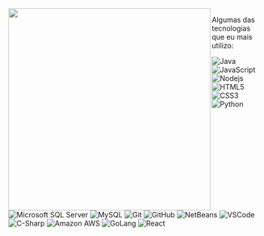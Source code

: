 <img width="400px" align="left" src="https://github-readme-stats.vercel.app/api/top-langs/?username=josemarinho&layout=compact&theme=omni"/>

Algumas das tecnologias que eu mais utilizo:

![Java](https://img.shields.io/badge/-Java-007396?style=flat-square&logo=java)
![JavaScript](https://img.shields.io/badge/-JavaScript-black?style=flat-square&logo=javascript)
![Nodejs](https://img.shields.io/badge/-Nodejs-339933?style=flat-square&logo=Node.js&logoColor=white)
![HTML5](https://img.shields.io/badge/-HTML5-E34F26?style=flat-square&logo=html5&logoColor=white)
![CSS3](https://img.shields.io/badge/-CSS3-1572B6?style=flat-square&logo=css3)
![Python](https://img.shields.io/badge/-Python-3776AB?style=flat-square&logo=python&logoColor=white)
![Microsoft SQL Server](https://img.shields.io/badge/-SQL%20Server-CC2927?style=flat-square&logo=microsoft-sql-server&logoColor=white)
![MySQL](https://img.shields.io/badge/-MySQL-4479A1?style=flat-square&logo=mysql&logoColor=white)
![Git](https://img.shields.io/badge/-Git-black?style=flat-square&logo=git)
![GitHub](https://img.shields.io/badge/-GitHub-181717?style=flat-square&logo=github)
![NetBeans](https://img.shields.io/badge/-NetBeans-1B6AC6?style=flat-square&logo=apache-netbeans-ide&logoColor=white)
![VSCode](https://img.shields.io/badge/-VSCode-007ACC?style=flat-square&logo=visual-studio-code&logoColor=white)
![C-Sharp](https://img.shields.io/badge/-C%20Sharp-239120?style=flat-square&logo=c-sharp)
![Amazon AWS](https://img.shields.io/badge/Amazon%20AWS-232F3E?style=flat-square&logo=amazon-aws&logoColor=white)
![GoLang](https://img.shields.io/badge/-GoLang-3776AB?style=flat-square&logo=go&logoColor=white)
![React](https://img.shields.io/badge/-React-black?style=flat-square&logo=react)
